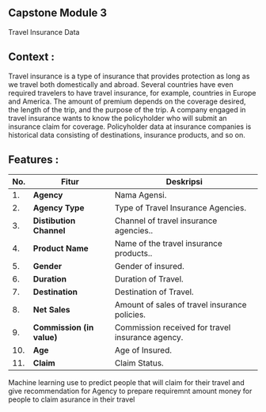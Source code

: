 ## Capstone Module 3 
Travel Insurance Data 

## Context :
Travel insurance is a type of insurance that provides protection as long as we travel both domestically and abroad. Several countries have even required travelers to have travel insurance, for example, countries in Europe and America. The amount of premium depends on the coverage desired, the length of the trip, and the purpose of the trip. A company engaged in travel insurance wants to know the policyholder who will submit an insurance claim for coverage. Policyholder data at insurance companies is historical data consisting of destinations, insurance products, and so on.

## Features :

| No. | Fitur | Deskripsi |
|-|-|-|
| 1. | **Agency** | Nama Agensi. |
| 2. | **Agency Type** | Type of Travel Insurance Agencies. |
| 3. | **Distibution Channel** | Channel of travel insurance agencies.. |
| 4. | **Product Name** | Name of the travel insurance products.. |
| 5. | **Gender** | Gender of insured. |
| 6. | **Duration** | Duration of Travel. |
| 7. | **Destination** | Destination of Travel. |
| 8. | **Net Sales** | Amount of sales of travel insurance policies. |
| 9. | **Commission (in value)** | Commission received for travel insurance agency. |
| 10. | **Age** | Age of Insured. |
| 11. | **Claim** | Claim Status. |

Machine learning use to predict people that will claim for their travel and give recommendation for Agency to prepare requiremnt amount money for people to claim asurance in their travel 
